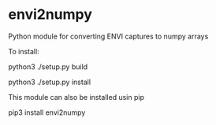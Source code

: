 # envi2numpy

Python module for converting ENVI captures to numpy arrays

To install:

python3 ./setup.py build

python3 ./setup.py install

This module can also be installed usin pip

pip3 install envi2numpy
